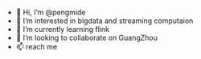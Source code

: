 - 👋 Hi, I’m @pengmide
- 👀 I’m interested in bigdata and streaming computaion
- 🌱 I’m currently learning flink
- 💞️ I’m looking to collaborate on GuangZhou
- 📫 reach me

<!---
pengmide/pengmide is a ✨ special ✨ repository because its `README.md` (this file) appears on your GitHub profile.
You can click the Preview link to take a look at your changes.
--->
